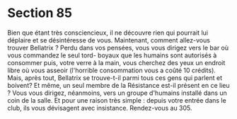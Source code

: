 # Section 85

Bien que étant très consciencieux, il ne découvre rien qui 
pourrait lui déplaire et se désintéresse de vous. Maintenant, 
comment allez-vous trouver Bellatrix ? Perdu dans vos pensées, 
vous vous dirigez vers le bar où vous commandez le seul tord-
boyaux que les humains sont autorisés à consommer puis, votre 
verre à la main, vous cherchez des yeux un endroit libre où vous 
asseoir (l'horrible consommation vous a coûté 10 crédits). Mais, 
après tout, Bellatrix se trouve-t-il parmi tous ces gens qui parlent 
et boivent? Et même, un seul membre de la Résistance est-il 
présent en ce lieu ? Vous vous dirigez, néanmoins, vers un 
groupe d'humains installé dans un coin de la salle. Et pour une 
raison très simple : depuis votre entrée dans le club, ils vous 
dévisagent avec insistance. Rendez-vous au 305.